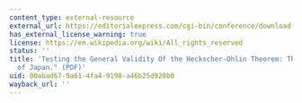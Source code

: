 ```yaml
---
content_type: external-resource
external_url: https://editorialexpress.com/cgi-bin/conference/download.cgi?db_name=MWITSpring2010&paper_id=73
has_external_license_warning: true
license: https://en.wikipedia.org/wiki/All_rights_reserved
status: ''
title: 'Testing the General Validity Of the Heckscher-Ohlin Theorem: The Natural Experiment
  of Japan." (PDF)'
uid: 00abad67-9a61-4fa4-9198-a46b25d928b0
wayback_url: ''
---
```

